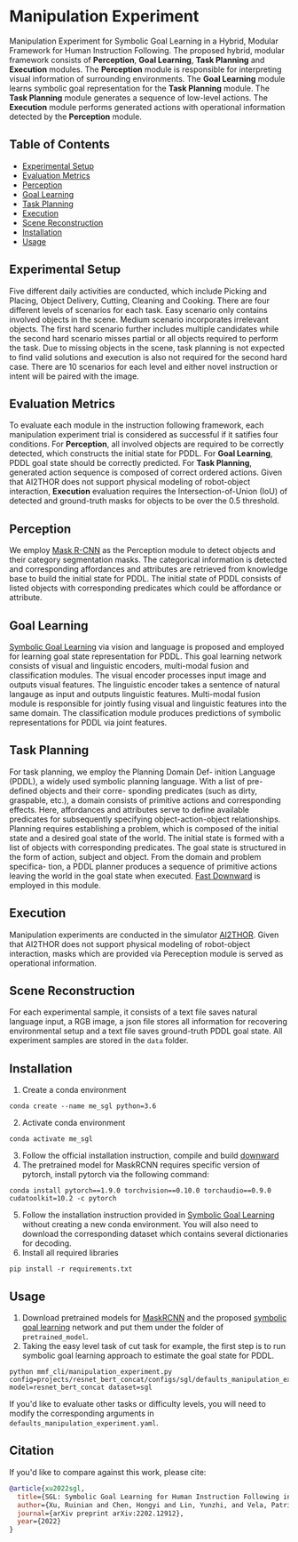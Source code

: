 # Manipulation Experiment
Manipulation Experiment for Symbolic Goal Learning in a Hybrid, Modular Framework for Human Instruction Following. The proposed
hybrid, modular framework consists of **Perception**, **Goal Learning**, **Task Planning** and **Execution** modules. 
The **Perception** module is responsible for interpreting visual information of surrounding environments.
The **Goal Learning** module learns symbolic goal representation for the **Task Planning** module.
The **Task Planning** module generates a sequence of low-level actions. 
The **Execution** module performs generated actions with operational information detected by the **Perception** module.

## Table of Contents
- [Experimental Setup](#Experimental-Setup)
- [Evaluation Metrics](#Evaluation-Metrics)
- [Perception](#Perception)
- [Goal Learning](#Goal-Learning)
- [Task Planning](#Task-Planning)
- [Execution](#Execution)
- [Scene Reconstruction](#Scene-Reconstruction)
- [Installation](#Installation)
- [Usage](#Usage)

## Experimental Setup
Five different daily activities are conducted, which include Picking and Placing, Object Delivery, Cutting, Cleaning and Cooking. 
There are four different levels of scenarios for each task. Easy scenario only contains involved objects in the scene. 
Medium scenario incorporates irrelevant objects. The first hard scenario further includes multiple candidates while 
the second hard scenario misses partial or all objects required to perform the task. 
Due to missing objects in the scene, task planning is not expected to find valid solutions and execution is also not required for
the second hard case. There are 10 scenarios for each level and either novel instruction or intent will be paired with the image.

## Evaluation Metrics
To evaluate each module in the instruction following framework, each manipulation experiment trial is considered as
successful if it satifies four conditions. 
For **Perception**, all involved objects are required to be correctly detected, which constructs the initial state for PDDL. 
For **Goal Learning**, PDDL goal state should be correctly predicted. 
For **Task Planning**, generated action sequence is composed of correct ordered actions. 
Given that AI2THOR does not support physical modeling of robot-object interaction, **Execution** evaluation requires 
the Intersection-of-Union (IoU) of detected and ground-truth masks for objects to be over the 0.5 threshold.

## Perception
We employ [Mask R-CNN](https://arxiv.org/abs/1703.06870) as the Perception module to detect objects and their category segmentation masks. 
The categorical information is detected and corresponding affordances and attributes are retrieved from knowledge base to build
the initial state for PDDL.
The initial state of PDDL consists of listed objects with corresponding predicates which could be affordance or attribute. 

## Goal Learning
[Symbolic Goal Learning](https://github.com/ivalab/mmf) via vision and language is proposed and employed for learning 
goal state representation for PDDL. 
This goal learning network consists of visual and linguistic encoders, multi-modal fusion and classification modules.
The visual encoder processes input image and outputs visual features.
The linguistic encoder takes a sentence of natural langauge as input and outputs linguistic features.
Multi-modal fusion module is responsible for jointly fusing visual and linguistic features into the same domain. 
The classification module produces predictions of symbolic representations for PDDL via joint features.

## Task Planning
For task planning, we employ the Planning Domain Def-
inition Language (PDDL), a widely used symbolic planning
language. With a list of pre-defined objects and their corre-
sponding predicates (such as dirty, graspable, etc.), a domain
consists of primitive actions and corresponding effects. Here,
affordances and attributes serve to define available predicates
for subsequently specifying object-action-object relationships.
Planning requires establishing a problem, which is composed
of the initial state and a desired goal state of the world. The
initial state is formed with a list of objects with corresponding
predicates. The goal state is structured in the form of action,
subject and object. From the domain and problem specifica-
tion, a PDDL planner produces a sequence of primitive actions
leaving the world in the goal state when executed.
[Fast Downward](https://github.com/aibasel/downward) is employed in this module.

## Execution
Manipulation experiments are conducted in the simulator [AI2THOR](https://ai2thor.allenai.org/).
Given that AI2THOR does not support physical modeling of robot-object interaction, masks which are provided via Pereception module
is served as operational information.

## Scene Reconstruction
For each experimental sample, it consists of a text file saves natural language input, a RGB image, a json file stores all information 
for recovering environmental setup and a text file saves ground-truth PDDL goal state. All experiment samples are stored in the ```data```
folder.

## Installation
1. Create a conda environment
```
conda create --name me_sgl python=3.6
```
2. Activate conda environment
```
conda activate me_sgl
```
3. Follow the official installation instruction, compile and build [downward](https://www.fast-downward.org/ObtainingAndRunningFastDownward)
4. The pretrained model for MaskRCNN requires specific version of pytorch, install pytorch via the following command:
```
conda install pytorch==1.9.0 torchvision==0.10.0 torchaudio==0.9.0 cudatoolkit=10.2 -c pytorch
```
5. Follow the installation instruction provided in [Symbolic Goal Learning](https://github.com/ivalab/mmf) without creating a new 
conda environment. You will also need to download the corresponding dataset which contains several dictionaries for decoding. 
6. Install all required libraries
```
pip install -r requirements.txt
```

## Usage
1. Download pretrained models for [MaskRCNN]() and the proposed [symbolic goal learning]() network and put them under the folder of `pretrained_model`.  
2. Taking the easy level task of cut task for example, the first step is to run symbolic goal learning approach to estimate the goal state for PDDL.
```
python mmf_cli/manipulation_experiment.py config=projects/resnet_bert_concat/configs/sgl/defaults_manipulation_experiment.yaml model=resnet_bert_concat dataset=sgl
```
If you'd like to evaluate other tasks or difficulty levels, you will need to modify the corresponding arguments in `defaults_manipulation_experiment.yaml`.

## Citation
If you'd like to compare against this work, please cite:

```bibtex
@article{xu2022sgl,
  title={SGL: Symbolic Goal Learning for Human Instruction Following in Robot Manipulation},
  author={Xu, Ruinian and Chen, Hongyi and Lin, Yunzhi, and Vela, Patricio A},
  journal={arXiv preprint arXiv:2202.12912},
  year={2022}
}
```

